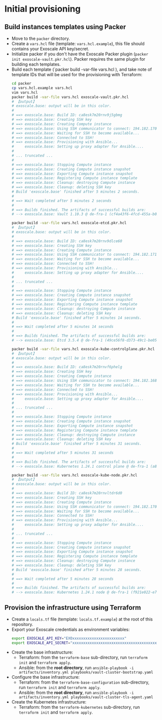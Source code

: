 # Initial provisioning

## Build instances templates using Packer

- Move to the `packer` directory.
- Create a `vars.hcl` file (template: `vars.hcl.example`), this file should contains your Exoscale API key/secret.
- Initialize packer if you don't have the Exoscale Packer plugin (`packer init exoscale-vault.pkr.hcl`). Packer requires the same plugin for building each templates.
- Build each template (`packer build -var-file vars.hcl <packer-file>), and take note of template IDs that will be used for the provisioning with Terraform:
    ```bash
    cd packer
    cp vars.hcl.example vars.hcl
    vim vars.hcl
    packer build -var-file vars.hcl exoscale-vault.pkr.hcl
    # 【output】
    # exoscale.base: output will be in this color.
    #
    # ==> exoscale.base: Build ID: ca8esk7m20rnv9j5gbmg
    # ==> exoscale.base: Creating SSH key
    # ==> exoscale.base: Creating Compute instance
    # ==> exoscale.base: Using SSH communicator to connect: 194.182.170.167
    # ==> exoscale.base: Waiting for SSH to become available...
    # ==> exoscale.base: Connected to SSH!
    # ==> exoscale.base: Provisioning with Ansible...
    #     exoscale.base: Setting up proxy adapter for Ansible....
    #
    # ... truncated ...
    #
    # ==> exoscale.base: Stopping Compute instance
    # ==> exoscale.base: Creating Compute instance snapshot
    # ==> exoscale.base: Exporting Compute instance snapshot
    # ==> exoscale.base: Registering Compute instance template
    # ==> exoscale.base: Cleanup: destroying Compute instance
    # ==> exoscale.base: Cleanup: deleting SSH key
    # Build 'exoscale.base' finished after 5 minutes 2 seconds.
    #
    # ==> Wait completed after 5 minutes 2 seconds
    #
    # ==> Builds finished. The artifacts of successful builds are:
    # --> exoscale.base: Vault 1.10.3 @ de-fra-1 (cf4a43f6-4fcd-455a-b023-82dc5133cdaa)

    packer build -var-file vars.hcl exoscale-etcd.pkr.hcl
    # 【output】
    # exoscale.base: output will be in this color.
    #
    # ==> exoscale.base: Build ID: ca8esk7m20rnv9dlce60
    # ==> exoscale.base: Creating SSH key
    # ==> exoscale.base: Creating Compute instance
    # ==> exoscale.base: Using SSH communicator to connect: 194.182.171.164
    # ==> exoscale.base: Waiting for SSH to become available...
    # ==> exoscale.base: Connected to SSH!
    # ==> exoscale.base: Provisioning with Ansible...
    #     exoscale.base: Setting up proxy adapter for Ansible....
    #
    # ... truncated ...
    #
    # ==> exoscale.base: Stopping Compute instance
    # ==> exoscale.base: Creating Compute instance snapshot
    # ==> exoscale.base: Exporting Compute instance snapshot
    # ==> exoscale.base: Registering Compute instance template
    # ==> exoscale.base: Cleanup: destroying Compute instance
    # ==> exoscale.base: Cleanup: deleting SSH key
    # Build 'exoscale.base' finished after 5 minutes 14 seconds.
    #
    # ==> Wait completed after 5 minutes 14 seconds
    #
    # ==> Builds finished. The artifacts of successful builds are:
    # --> exoscale.base: Etcd 3.5.4 @ de-fra-1 (49ce56f8-d373-49c1-be05-e30c0cacb62e)

    packer build -var-file vars.hcl exoscale-kube-controlplane.pkr.hcl
    # 【output】
    # exoscale.base: output will be in this color.
    #
    # ==> exoscale.base: Build ID: ca8esk7m20rnvf6phelg
    # ==> exoscale.base: Creating SSH key
    # ==> exoscale.base: Creating Compute instance
    # ==> exoscale.base: Using SSH communicator to connect: 194.182.168.172
    # ==> exoscale.base: Waiting for SSH to become available...
    # ==> exoscale.base: Connected to SSH!
    # ==> exoscale.base: Provisioning with Ansible...
    #     exoscale.base: Setting up proxy adapter for Ansible....
    #
    # ... truncated ...
    #
    # ==> exoscale.base: Stopping Compute instance
    # ==> exoscale.base: Creating Compute instance snapshot
    # ==> exoscale.base: Exporting Compute instance snapshot
    # ==> exoscale.base: Registering Compute instance template
    # ==> exoscale.base: Cleanup: destroying Compute instance
    # ==> exoscale.base: Cleanup: deleting SSH key
    # Build 'exoscale.base' finished after 5 minutes 31 seconds.
    #
    # ==> Wait completed after 5 minutes 31 seconds
    #
    # ==> Builds finished. The artifacts of successful builds are:
    # --> exoscale.base: Kubernetes 1.24.1 control plane @ de-fra-1 (a81b4643-da27-493f-98b0-b7f9fff7579b)

    packer build -var-file vars.hcl exoscale-kube-node.pkr.hcl
    # 【output】
    # exoscale.base: output will be in this color.
    #
    # ==> exoscale.base: Build ID: ca8esk7m20rnvltdr6d0
    # ==> exoscale.base: Creating SSH key
    # ==> exoscale.base: Creating Compute instance
    # ==> exoscale.base: Using SSH communicator to connect: 194.182.170.33
    # ==> exoscale.base: Waiting for SSH to become available...
    # ==> exoscale.base: Connected to SSH!
    # ==> exoscale.base: Provisioning with Ansible...
    #     exoscale.base: Setting up proxy adapter for Ansible....
    #
    # ... truncated ...
    #
    # ==> exoscale.base: Stopping Compute instance
    # ==> exoscale.base: Creating Compute instance snapshot
    # ==> exoscale.base: Exporting Compute instance snapshot
    # ==> exoscale.base: Registering Compute instance template
    # ==> exoscale.base: Cleanup: destroying Compute instance
    # ==> exoscale.base: Cleanup: deleting SSH key
    # Build 'exoscale.base' finished after 5 minutes 28 seconds.
    #
    # ==> Wait completed after 5 minutes 28 seconds
    #
    # ==> Builds finished. The artifacts of successful builds are:
    # --> exoscale.base: Kubernetes 1.24.1 node @ de-fra-1 (f921e022-e7a9-4bf3-aa28-1ad34a46c2b1)
    ```

## Provision the infrastructure using Terraform

- Create a `locals.tf` file (template: `locals.tf.example`) at the root of this repository.
- Export your Exoscale credentials as environment variables:
    ```bash
    export EXOSCALE_API_KEY="EXOxxxxxxxxxxxxxxxxxxxxxxxx"
    export EXOSCALE_API_SECRET="xxxxxxxxxxxxxxxxxxxxxxxxxxxxxxxxxxxxxxxxxxx"
    ```
- Create the base infrastructure:
    - Terraform: from the `terraform-base` sub-directory, run `terraform init` and `terraform apply`.
    - Ansible: from the **root directory**, run `ansible-playbook -i artifacts/inventory.yml playbooks/vault-cluster-bootstrap.yaml`
- Configure the base infrastructure:
    - Terraform: from the `terraform-base-configuration` sub-directory, run `terraform init` and `terraform apply`.
    - Ansible: from the **root directory**, run `ansible-playbook -i artifacts/inventory.yml playbooks/vault-cluster-tls-agent.yaml`
- Create the Kubernetes infrastructure:
    - Terraform: from the `terraform-kubernetes` sub-directory, run `terraform init` and `terraform apply`.
